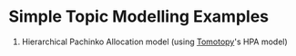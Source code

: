 # Simple Topic Modelling Examples
1. Hierarchical Pachinko Allocation model (using [Tomotopy](https://bab2min.github.io/tomotopy/v0.12.3/en/)'s HPA model)
